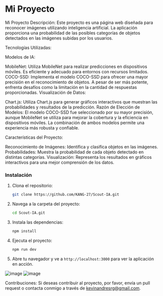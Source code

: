 # Mi Proyecto

Mi Proyecto
Descripción: Este proyecto es una página web diseñada para reconocer imágenes utilizando inteligencia artificial. La aplicación proporciona una probabilidad de las posibles categorías de objetos detectados en las imágenes subidas por los usuarios.

Tecnologías Utilizadas:

Modelos de IA:

MobileNet: Utiliza MobileNet para realizar predicciones en dispositivos móviles. Es eficiente y adecuado para entornos con recursos limitados.
COCO-SSD: Implementa el modelo COCO-SSD para ofrecer una mayor precisión en el reconocimiento de objetos. A pesar de ser más potente, enfrenta desafíos como la limitación en la cantidad de respuestas proporcionadas.
Visualización de Datos:

Chart.js: Utiliza Chart.js para generar gráficos interactivos que muestran las probabilidades y resultados de la predicción.
Razón de Elección de Modelos: El modelo COCO-SSD fue seleccionado por su mayor precisión, aunque MobileNet se utiliza para mejorar la cobertura y la eficiencia en dispositivos móviles. La combinación de ambos modelos permite una experiencia más robusta y confiable.

Características del Proyecto:

Reconocimiento de Imágenes: Identifica y clasifica objetos en las imágenes.
Probabilidades: Muestra la probabilidad de cada objeto detectado en distintas categorías.
Visualización: Representa los resultados en gráficos interactivos para una mejor comprensión de los datos.

### Instalación

1. Clona el repositorio:
   ```bash
   git clone https://github.com/KANG-27/Scout-IA.git
   ```

2. Navega a la carpeta del proyecto:
   ```bash
   cd Scout-IA.git
   ```

3. Instala las dependencias:
   ```bash
   npm install
   ```

4. Ejecuta el proyecto:
   ```bash
   npm run dev
   ```

5. Abre tu navegador y ve a `http://localhost:3000` para ver la aplicación en acción.


![image](https://github.com/user-attachments/assets/56e75998-e59a-46cb-bf02-0f4a162ac6bb)
![image](https://github.com/user-attachments/assets/7eb428ad-b370-4b28-b4a1-8be7995b0170)

Contribuciones: Si deseas contribuir al proyecto, por favor, envía un pull request o contacta conmigo a través de kevinandresrg@gmail.com.
